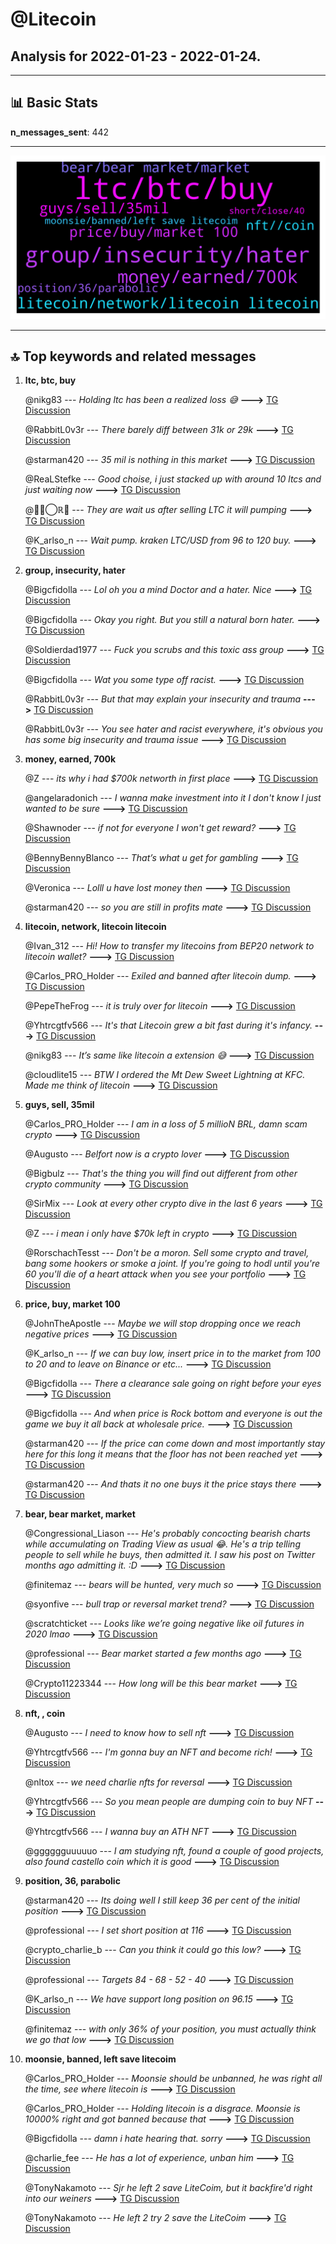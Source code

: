 # **@Litecoin**
 ## Analysis for **2022-01-23** - **2022-01-24**.

---

## 📊 **Basic Stats**

**n_messages_sent**: 442

---
![wordcloud](Litecoin_1Days_wordcloud.png)

---


## 🔝 **Top keywords and related messages**

1. **ltc, btc, buy**

    @nikg83 --- *Holding ltc has been a realized loss 😅* **--->** [TG Discussion](https://t.me/Litecoin/2051796)

    @RabbitL0v3r --- *There barely diff between 31k or 29k* **--->** [TG Discussion](https://t.me/Litecoin/2051711)

    @starman420 --- *35 mil is nothing in this market* **--->** [TG Discussion](https://t.me/Litecoin/2051556)

    @ReaLStefke --- *Good choise, i just stacked up with around 10 ltcs and just waiting now* **--->** [TG Discussion](https://t.me/Litecoin/2052440)

    @🔺ᬼ⃝ℝ🔺 --- *They are wait us after selling LTC it will pumping* **--->** [TG Discussion](https://t.me/Litecoin/2051625)

    @K_arlso_n --- *Wait pump. kraken LTC/USD from 96 to 120 buy.* **--->** [TG Discussion](https://t.me/Litecoin/2051959)

2. **group, insecurity, hater**

    @Bigcfidolla --- *Lol oh you a mind Doctor and a hater.  Nice* **--->** [TG Discussion](https://t.me/Litecoin/2052390)

    @Bigcfidolla --- *Okay you right.  But you still a natural born hater.* **--->** [TG Discussion](https://t.me/Litecoin/2052378)

    @Soldierdad1977 --- *Fuck you scrubs and this toxic ass group* **--->** [TG Discussion](https://t.me/Litecoin/2051852)

    @Bigcfidolla --- *Wat you some type off racist.* **--->** [TG Discussion](https://t.me/Litecoin/2052386)

    @RabbitL0v3r --- *But that may explain your insecurity and trauma* **--->** [TG Discussion](https://t.me/Litecoin/2052399)

    @RabbitL0v3r --- *You see hater and racist everywhere, it's obvious you has some big insecurity and trauma issue* **--->** [TG Discussion](https://t.me/Litecoin/2052393)

3. **money, earned, 700k**

    @Z --- *its why i had $700k networth in first place* **--->** [TG Discussion](https://t.me/Litecoin/2051579)

    @angelaradonich --- *I wanna make investment into it I don't know I just wanted to be sure* **--->** [TG Discussion](https://t.me/Litecoin/2051957)

    @Shawnoder --- *if not for everyone I won't get reward?* **--->** [TG Discussion](https://t.me/Litecoin/2051892)

    @BennyBennyBlanco --- *That’s what u get for gambling* **--->** [TG Discussion](https://t.me/Litecoin/2051880)

    @Veronica --- *Lolll u have lost money then* **--->** [TG Discussion](https://t.me/Litecoin/2051689)

    @starman420 --- *so you are still in profits mate* **--->** [TG Discussion](https://t.me/Litecoin/2051591)

4. **litecoin, network, litecoin litecoin**

    @Ivan_312 --- *Hi! How to transfer my litecoins from BEP20 network to litecoin wallet?* **--->** [TG Discussion](https://t.me/Litecoin/2052822)

    @Carlos_PRO_Holder --- *Exiled and banned after litecoin dump.* **--->** [TG Discussion](https://t.me/Litecoin/2052196)

    @PepeTheFrog --- *it is truly over for litecoin* **--->** [TG Discussion](https://t.me/Litecoin/2052789)

    @Yhtrcgtfv566 --- *It's that Litecoin grew a bit fast during it's infancy.* **--->** [TG Discussion](https://t.me/Litecoin/2052497)

    @nikg83 --- *It’s same like litecoin a extension 😅* **--->** [TG Discussion](https://t.me/Litecoin/2052003)

    @cloudlite15 --- *BTW I ordered the Mt Dew Sweet Lightning at KFC. Made me think of litecoin* **--->** [TG Discussion](https://t.me/Litecoin/2051861)

5. **guys, sell, 35mil**

    @Carlos_PRO_Holder --- *I am in a loss of 5 millioN BRL, damn scam crypto* **--->** [TG Discussion](https://t.me/Litecoin/2051773)

    @Augusto --- *Belfort now is a crypto lover* **--->** [TG Discussion](https://t.me/Litecoin/2052634)

    @Bigbulz --- *That's the thing you will find out different from other crypto community* **--->** [TG Discussion](https://t.me/Litecoin/2052139)

    @SirMix --- *Look at every other crypto dive in the last 6 years* **--->** [TG Discussion](https://t.me/Litecoin/2051841)

    @Z --- *i mean i only have $70k left in crypto* **--->** [TG Discussion](https://t.me/Litecoin/2051605)

    @RorschachTesst --- *Don't be a moron. Sell some crypto and travel, bang some hookers or smoke a joint. If you're going to hodl until you're 60 you'll die of a heart attack when you see your portfolio* **--->** [TG Discussion](https://t.me/Litecoin/2052044)

6. **price, buy, market 100**

    @JohnTheApostle --- *Maybe we will stop dropping once we reach negative prices* **--->** [TG Discussion](https://t.me/Litecoin/2052601)

    @K_arlso_n --- *If we can buy low, insert price in to the market from 100 to 20 and to leave on Binance or etc...* **--->** [TG Discussion](https://t.me/Litecoin/2052710)

    @Bigcfidolla --- *There a clearance sale going on right before your eyes* **--->** [TG Discussion](https://t.me/Litecoin/2052307)

    @Bigcfidolla --- *And when price is Rock bottom and everyone is out the game we buy it all back at wholesale price.* **--->** [TG Discussion](https://t.me/Litecoin/2052305)

    @starman420 --- *If the price can come down and most importantly stay here for this long it means that the floor has not been reached yet* **--->** [TG Discussion](https://t.me/Litecoin/2051976)

    @starman420 --- *And thats it no one buys it the price stays there* **--->** [TG Discussion](https://t.me/Litecoin/2051974)

7. **bear, bear market, market**

    @Congressional_Liason --- *He's probably concocting bearish charts while accumulating on Trading View as usual 😂. He's a trip telling people to sell while he buys, then admitted it. I saw his post on Twitter months ago admitting it. :D* **--->** [TG Discussion](https://t.me/Litecoin/2052598)

    @finitemaz --- *bears will be hunted, very much so* **--->** [TG Discussion](https://t.me/Litecoin/2051755)

    @syonfive --- *bull trap or reversal market trend?* **--->** [TG Discussion](https://t.me/Litecoin/2051952)

    @scratchticket --- *Looks like we’re going negative like oil futures in 2020 lmao* **--->** [TG Discussion](https://t.me/Litecoin/2052523)

    @professional --- *Bear market started a few months ago* **--->** [TG Discussion](https://t.me/Litecoin/2052755)

    @Crypto11223344 --- *How long will be this bear market* **--->** [TG Discussion](https://t.me/Litecoin/2052640)

8. **nft, , coin**

    @Augusto --- *I need to know how to sell nft* **--->** [TG Discussion](https://t.me/Litecoin/2052741)

    @Yhtrcgtfv566 --- *I'm gonna buy an NFT and become rich!* **--->** [TG Discussion](https://t.me/Litecoin/2052806)

    @nltox --- *we need charlie nfts for reversal* **--->** [TG Discussion](https://t.me/Litecoin/2052730)

    @Yhtrcgtfv566 --- *So you mean people are dumping coin to buy NFT* **--->** [TG Discussion](https://t.me/Litecoin/2052723)

    @Yhtrcgtfv566 --- *I wanna buy an ATH NFT* **--->** [TG Discussion](https://t.me/Litecoin/2052716)

    @gggggguuuuuo --- *I am studying nft, found a couple of good projects, also found castello coin which it is good* **--->** [TG Discussion](https://t.me/Litecoin/2052224)

9. **position, 36, parabolic**

    @starman420 --- *Its doing well I still keep 36 per cent of the initial position* **--->** [TG Discussion](https://t.me/Litecoin/2052154)

    @professional --- *I set short position at 116* **--->** [TG Discussion](https://t.me/Litecoin/2051751)

    @crypto_charlie_b --- *Can you think it could go this low?* **--->** [TG Discussion](https://t.me/Litecoin/2051986)

    @professional --- *Targets 84 - 68 - 52 - 40* **--->** [TG Discussion](https://t.me/Litecoin/2052817)

    @K_arlso_n --- *We have support long position on 96.15* **--->** [TG Discussion](https://t.me/Litecoin/2052495)

    @finitemaz --- *with only 36% of your position, you must actually think we go that low* **--->** [TG Discussion](https://t.me/Litecoin/2051742)

10. **moonsie, banned, left save litecoim**

    @Carlos_PRO_Holder --- *Moonsie should be unbanned, he was right all the time, see where litecoin is* **--->** [TG Discussion](https://t.me/Litecoin/2052051)

    @Carlos_PRO_Holder --- *Holding litecoin is a disgrace. Moonsie is 10000% right and got banned because that* **--->** [TG Discussion](https://t.me/Litecoin/2051801)

    @Bigcfidolla --- *damn i hate hearing that.  sorry* **--->** [TG Discussion](https://t.me/Litecoin/2052254)

    @charlie_fee --- *He has a lot of experience, unban him* **--->** [TG Discussion](https://t.me/Litecoin/2052839)

    @TonyNakamoto --- *Sjr he left 2 save LiteCoim, but it backfire'd right into our weiners* **--->** [TG Discussion](https://t.me/Litecoin/2052276)

    @TonyNakamoto --- *He left 2 try 2 save the LiteCoim* **--->** [TG Discussion](https://t.me/Litecoin/2051805)

